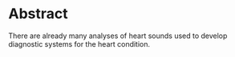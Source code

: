 # Abstract

There are already many analyses of heart sounds used to develop diagnostic systems for the heart condition.